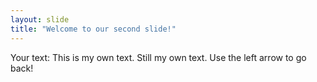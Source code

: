 ```yaml
---
layout: slide
title: "Welcome to our second slide!"
---
```

Your text:  This is my own text. 
Still my own text.
Use the left arrow to go back!

